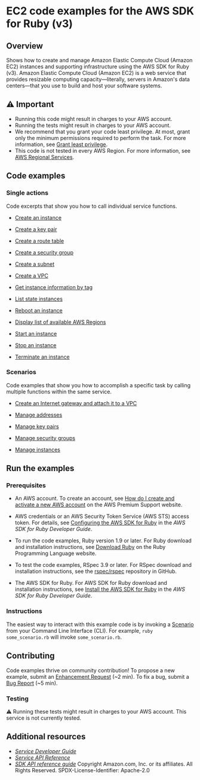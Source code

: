 # EC2 code examples for the AWS SDK for Ruby (v3)
## Overview
Shows how to create and manage Amazon Elastic Compute Cloud (Amazon EC2) instances and supporting infrastructure using the AWS SDK for Ruby (v3).
Amazon Elastic Compute Cloud (Amazon EC2) is a web service that provides resizable computing capacity—literally, servers in Amazon's data centers—that you use to build and host your software systems.
## ⚠️ Important
* Running this code might result in charges to your AWS account. 
* Running the tests might result in charges to your AWS account.
* We recommend that you grant your code least privilege. At most, grant only the minimum permissions required to perform the task. For more information, see [Grant least privilege](https://docs.aws.amazon.com/IAM/latest/UserGuide/best-practices.html#grant-least-privilege). 
* This code is not tested in every AWS Region. For more information, see [AWS Regional Services](https://aws.amazon.com/about-aws/global-infrastructure/regional-product-services).
## Code examples
### Single actions
Code excerpts that show you how to call individual service functions.

* [Create an instance](./ec2-ruby-example-create-instance.rb)

* [Create a key pair](./ec2-ruby-example-create-key-pair.rb)

* [Create a route table](./ec2-ruby-example-create-route-table.rb)

* [Create a security group](./ec2-ruby-example-create-security-group.rb)

* [Create a subnet](./ec2-ruby-example-create-subnet.rb)

* [Create a VPC](./ec2-ruby-example-create-vpc.rb)

* [Get instance information by tag](./ec2-ruby-example-get-instance-info-by-tag.rb)

* [List state instances](./ec2-ruby-example-list-state-instance-i-123abc.rb)

* [Reboot an instance](./ec2-ruby-example-reboot-instance-i-123abc.rb)

* [Display list of available AWS Regions](./ec2-ruby-example-regions-availability-zones.rb)

* [Start an instance](./ec2-ruby-example-start-instance-i-123abc.rb)

* [Stop an instance](./ec2-ruby-example-stop-instance-i-123abc.rb)

* [Terminate an instance](./ec2-ruby-example-terminate-instance-i-123abc.rb)


### Scenarios
Code examples that show you how to accomplish a specific task by calling multiple functions within the same service.

* [Create an Internet gateway and attach it to a VPC](./ec2-ruby-example-attach-igw-vpc.rb)

* [Manage addresses](./ec2-ruby-example-elastic-ips.rb)

* [Manage key pairs](./ec2-ruby-example-key-pairs.rb)

* [Manage security groups](./ec2-ruby-example-security-group.rb)

* [Manage instances](./ec2-ruby-example-manage-instances.rb)



## Run the examples

### Prerequisites

* An AWS account. To create an account, see [How do I create and activate a new AWS account](https://aws.amazon.com/premiumsupport/knowledge-center/create-and-activate-aws-account/) on the AWS Premium Support website.

* AWS credentials or an AWS Security Token Service (AWS STS) access token. For details, see [Configuring the AWS SDK for Ruby](https://docs.aws.amazon.com/sdk-for-ruby/v3/developer-guide/setup-config.html) in the *AWS SDK for Ruby Developer Guide*.

* To run the code examples, Ruby version 1.9 or later. For Ruby download and installation instructions, see [Download Ruby](https://www.ruby-lang.org/en/downloads/) on the Ruby Programming Language website.

* To test the code examples, RSpec 3.9 or later. For RSpec download and installation instructions, see the [rspec/rspec](https://github.com/rspec/rspec) repository in GitHub.

* The AWS SDK for Ruby. For AWS SDK for Ruby download and installation instructions, see [Install the AWS SDK for Ruby](https://docs.aws.amazon.com/sdk-for-ruby/v3/developer-guide/setup-install.html) in the *AWS SDK for Ruby Developer Guide*.


### Instructions
The easiest way to interact with this example code is by invoking a [Scenario](#Scenarios) from your Command Line Interface (CLI). For example, `ruby some_scenario.rb` will invoke `some_scenario.rb`.
## Contributing
Code examples thrive on community contribution!
To propose a new example, submit an [Enhancement Request](https://github.com/awsdocs/aws-doc-sdk-examples/issues/new?assignees=octocat&labels=type%2Fenhancement&template=enhancement.yaml&title=%5BEnhancement%5D%3A+%3CDESCRIPTIVE+TITLE+HERE%3E) (~2 min). To fix a bug, submit a [Bug Report](https://github.com/awsdocs/aws-doc-sdk-examples/issues/new?assignees=octocat&labels=type%2Fbug&template=bug.yaml&title=%5BBug%5D%3A+%3CDESCRIPTIVE+TITLE+HERE%3E) (~5 min).
### Testing
⚠️ Running these tests might result in charges to your AWS account.
This service is not currently tested.
## Additional resources
* [*Service Developer Guide*]()
* [*Service API Reference*]()
* [*SDK API reference guide*]()
Copyright Amazon.com, Inc. or its affiliates. All Rights Reserved. SPDX-License-Identifier: Apache-2.0
